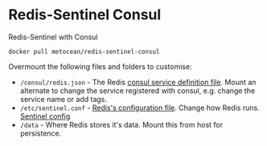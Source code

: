 # Redis-Sentinel Consul
Redis-Sentinel with Consul

`docker pull metocean/redis-sentinel-consul`

Overmount the following files and folders to customise:
- `/consul/redis.json` - The Redis [consul service definition file](https://www.consul.io/docs/agent/services.html). Mount an alternate to change the service registered with consul, e.g. change the service name or add tags.
- `/etc/sentinel.conf` - [Redis's configuration file](http://download.redis.io/redis-stable/redis.conf). Change how Redis runs. [Sentinel config](http://redis.io/topics/sentinel)
- `/data` - Where Redis stores it's data. Mount this from host for persistence.
